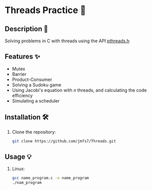 # Threads Practice 🚀

## Description 📖
Solving problems in C with threads using the API [pthreads.h](https://pubs.opengroup.org/onlinepubs/9699919799/basedefs/pthread.h.html)

## Features ✨
- Mutex
- Barrier
- Product-Consumer
- Solving a Sudoku game 
- Using Jacobi's equation with *n* threads, and calculating the code efficiency
- Simulating a scheduler

## Installation 🛠
1. Clone the repository:
   ```sh
   git clone https://github.com/jmfs7/Threads.git

## Usage 💡
1. Linux:
   ```sh
   gcc name_program.c -o name_program
   ./nam_program

